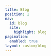 ```yaml
---
title: Blog
position: 1
nav:
  id: blog
  site:
    highlight: blog
pagination:
  enabled: true
layout: custom/blog
---
```

